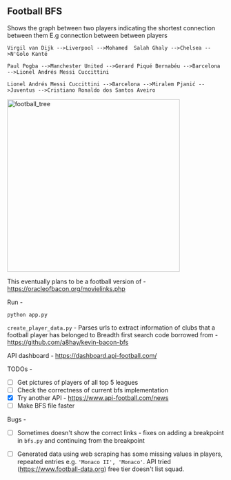 
## Football BFS


Shows the graph between two players indicating the shortest connection between them 
E.g connection between between players

```
Virgil van Dijk -->Liverpool -->Mohamed  Salah Ghaly -->Chelsea -->N'Golo Kanté

Paul Pogba -->Manchester United -->Gerard Piqué Bernabéu -->Barcelona -->Lionel Andrés Messi Cuccittini

Lionel Andrés Messi Cuccittini -->Barcelona -->Miralem Pjanić -->Juventus -->Cristiano Ronaldo dos Santos Aveiro
```
<img width="400" alt="football_tree" src="https://user-images.githubusercontent.com/34306898/128848361-de01367f-07af-4ec1-a3fc-99a9e1fff439.png">

This eventually plans to be a football version of - https://oracleofbacon.org/movielinks.php

Run -
```
python app.py
```

`create_player_data.py` - Parses urls to extract information of clubs that a football player has belonged to
Breadth first search code borrowed from - https://github.com/a8hay/kevin-bacon-bfs

API dashboard - https://dashboard.api-football.com/

TODOs -

- [ ] Get pictures of players of all top 5 leagues
- [ ] Check the correctness of current bfs implementation
- [x] Try another API - https://www.api-football.com/news
- [ ] Make BFS file faster

Bugs -
- [ ] Sometimes doesn't show the correct links - fixes on adding a breakpoint in `bfs.py` and continuing from the
    breakpoint
- [ ] Generated data using web scraping has some missing values in players, repeated entries e.g. `'Monaco II', 'Monaco'`.  API tried (https://www.football-data.org) free tier doesn't list squad. 

